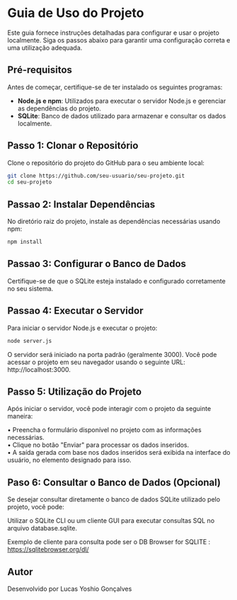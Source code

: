 # Guia de Uso do Projeto

Este guia fornece instruções detalhadas para configurar e usar o projeto localmente. Siga os passos abaixo para garantir uma configuração correta e uma utilização adequada.

## Pré-requisitos

Antes de começar, certifique-se de ter instalado os seguintes programas:

- **Node.js e npm**: Utilizados para executar o servidor Node.js e gerenciar as dependências do projeto.
- **SQLite**: Banco de dados utilizado para armazenar e consultar os dados localmente.

## Passo 1: Clonar o Repositório

Clone o repositório do projeto do GitHub para o seu ambiente local:

```bash
git clone https://github.com/seu-usuario/seu-projeto.git
cd seu-projeto
```

## Passao 2: Instalar Dependências

No diretório raiz do projeto, instale as dependências necessárias usando npm:

```bash
npm install
```

## Passao 3: Configurar o Banco de Dados

Certifique-se de que o SQLite esteja instalado e configurado corretamente no seu sistema.

## Passao 4: Executar o Servidor

Para iniciar o servidor Node.js e executar o projeto:

```bash
node server.js
```

O servidor será iniciado na porta padrão (geralmente 3000). Você pode acessar o projeto em seu navegador usando o seguinte URL: http://localhost:3000.

## Passo 5: Utilização do Projeto

Após iniciar o servidor, você pode interagir com o projeto da seguinte maneira:

• Preencha o formulário disponível no projeto com as informações necessárias.  \
• Clique no botão "Enviar" para processar os dados inseridos. \
• A saída gerada com base nos dados inseridos será exibida na interface do usuário, no elemento designado para isso.

## Paso 6: Consultar o Banco de Dados (Opcional)

Se desejar consultar diretamente o banco de dados SQLite utilizado pelo projeto, você pode:

Utilizar o SQLite CLI ou um cliente GUI para executar consultas SQL no arquivo database.sqlite.

Exemplo de cliente para consulta pode ser o DB Browser for SQLITE : https://sqlitebrowser.org/dl/

## Autor

Desenvolvido por Lucas Yoshio Gonçalves
